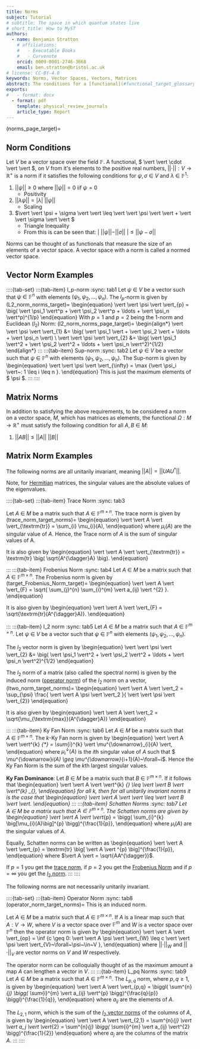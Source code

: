 ```yaml
---
title: Norms 
subject: Tutorial
# subtitle: The space in which quantum states live
# short_title: How to MyST
authors:
  - name: Benjamin Stratton
    # affiliations:
    #   - Executable Books
    #   - Curvenote
    orcid: 0009-0001-2746-3668
    email: ben.stratton@bristol.ac.uk
# license: CC-BY-4.0
keywords: Norms, Vector Spaces, Vectors, Matrices 
abstract: The conditions for a [functional](#functional_target_glossary) on a vector space to be a norm and some examples of both vector and matrix norms.  
exports:
#   - format: docx
  - format: pdf
    template: physical_review_journals
    article_type: Report
---
```

(norms_page_target)=
## Norm Conditions

Let $V$ be a vector space over the field $\mathbb{F}$. A functional, $ \vert \vert \cdot \vert \vert $, on $V$ from it's elements to the positive real numbers, $\vert \vert \cdot \vert \vert: V \rightarrow \mathbb{R}^{+}$ is a norm if it satisfies the following conditions for $\psi, \sigma ~\in ~V$ and $\lambda~\in~\mathbb{F}^{1}$:

1. $\vert \vert \psi \vert \vert \geq 0$ where $\vert \vert \psi \vert \vert=0$ iif $\psi = 0$
    - Positivity 
2. $\vert \vert \lambda \psi \vert \vert = \vert \lambda \vert ~ \vert \vert \psi \vert \vert$
    - Scaling 
3. $\vert \vert \psi + \sigma \vert \vert \leq \vert \vert \psi \vert \vert + \vert \vert \sigma \vert \vert $
    - Triangle Inequality 
    - From this is can be seen that: $\vert ~ \vert \vert \psi \vert \vert - \vert \vert \sigma \vert \vert ~\vert \leq \vert \vert \psi - \sigma \vert \vert$

Norms can be thought of as functionals that measure the size of an elements of a vector space. A vector space with a norm is called a normed vector space. 

## Vector Norm Examples

::::{tab-set}
:::{tab-item} l_p-norm
:sync: tab1
Let $\psi~\in~V$ be a vector such that $\psi~\in~\mathbb{F}^{n}$ with elements $(\psi_1, \psi_2, \ldots, \psi_n)$. The $l_{p}$-norm is given by 
(L2_norm_norms_target)=
\begin{equation}
\vert \vert \psi \vert \vert_{p} = \big( \vert \psi_1 \vert^p + \vert \psi_2 \vert^p + \ldots + \vert \psi_n \vert^p)^{1/p}
\end{equation}
With $p=1$ and $p=2$ being the $1$-norm and Euclidean ($l_2$) Norm:
(l2_norm_norms_page_target)=
\begin{align*}
\vert \vert \psi \vert \vert_{1} &= \big( \vert \psi_1 \vert + \vert \psi_2 \vert + \ldots + \vert \psi_n \vert) \\
\vert \vert \psi \vert \vert_{2} &= \big( \vert \psi_1 \vert^2 + \vert \psi_2 \vert^2 + \ldots + \vert \psi_n \vert^2)^{1/2}
\end{align*}
:::
:::{tab-item} Sup-norm
:sync: tab2
Let $\psi~\in~V$ be a vector such that $\psi~\in~\mathbb{F}^{n}$ with elements $(\psi_1, \psi_2, \ldots, \psi_n)$. The Sup-norm is given by 
\begin{equation}
\vert \vert \psi \vert \vert_{\infty} = \max \{\vert \psi_i \vert~: 1 \leq i \leq n \}.
\end{equation}
This is just the maximum elements of $ \psi $. 
:::
::::

## Matrix Norms
In addition to satisfying the above requirements, to be considered a norm on a vector space, $M$, which has matrices as elements, the functional $\Omega: M \rightarrow \mathbb{R}^{+}$ must satisfy the following condition for all $A,B~\in~M$: 

1. $\vert \vert AB \vert \vert \leq \vert \vert A \vert \vert ~ \vert \vert B \vert \vert$

## Matrix Norm Examples

The following norms are all unitarily invariant, meaning $\vert \vert A \vert \vert =  \vert \vert UAU^{\dagger} \vert \vert$. 

Note, for [Hermitian](#hermitian_adjoint_page_target) matrices, the singular values are the absolute values of the eigenvalues. 

::::{tab-set}
:::{tab-item} Trace Norm
:sync: tab3

Let $A~\in~M$ be a matrix such that $A~\in~\mathbb{F}^{m \times n}$. The trace norm is given by
(trace_norm_target_norms)=
\begin{equation}
\vert \vert A \vert \vert_{\textrm{tr}} = \sum_{i} \mu_{i}(A),
\end{equation}
where $\mu_{i}(A)$ are the singular value of $A$. Hence, the Trace norm of $A$ is the sum of singular values of A. 

It is also given by 
\begin{equation}
\vert \vert A \vert \vert_{\textrm{tr}} = \textrm{tr} \big( \sqrt{A^{\dagger}A} \big). 
\end{equation}


:::
:::{tab-item} Frobenius Norm 
:sync: tab4
Let $A~\in~M$ be a matrix such that $A~\in~\mathbb{F}^{m \times n}$. The Frobenius norm is given by
(target_Frobenius_Norm_target)=
\begin{equation}
\vert \vert A \vert \vert_{F} = \sqrt{ \sum_{j}^{n} \sum_{i}^{m} \vert a_{ij} \vert ^{2} }.
\end{equation}

It is also given by 
\begin{equation}
\vert \vert A \vert \vert_{F} = \sqrt{\textrm{tr}(A^{\dagger}A)}. 
\end{equation}

:::
:::{tab-item} l_2 norm 
:sync: tab5
Let $A~\in~M$ be a matrix such that $A~\in~\mathbb{F}^{m \times n}$. Let $\psi~\in~V$ be a vector such that $\psi~\in~\mathbb{F}^{n}$ with elements $(\psi_1, \psi_2, \ldots, \psi_n)$.

The $l_2$ vector norm is given by 
\begin{equation}
\vert \vert \psi \vert \vert_{2} &= \big( \vert \psi_1 \vert^2 + \vert \psi_2 \vert^2 + \ldots + \vert \psi_n \vert^2)^{1/2}
\end{equation}

The $l_2$ norm of a matrix (also called the spectral norm) is given by the induced norm ([operator norm](#operator_norm_target_norms)) of the $l_2$ norm on a vector, 
(ltwo_norm_target_norms)=
\begin{equation}
\vert \vert A \vert \vert_2 = \sup_{\psi} \frac{ \vert \vert A \psi \vert \vert_2 }{ \vert \vert \psi \vert \vert_{2}}
\end{equation}

It is also given by 
\begin{equation}
\vert \vert A \vert \vert_2 = \sqrt{\mu_{\textrm{max}}(A^{\dagger}A)}
\end{equation}

:::
:::{tab-item} Ky Fan Norm
:sync: tab6
Let $A~\in~M$ be a matrix such that $A~\in~\mathbb{F}^{m \times n}$. The $k$-Ky Fan norm is given by
\begin{equation}
\vert \vert A \vert \vert^{k} _{*} = \sum_{i}^{k} \vert \mu^{\downarrow}_{i}(A) \vert,
\end{equation}
where $\mu^{\downarrow}_i (A)$ is the $i$th singular value of $A$ such that $ \mu^{\downarrow}_i(A) \geq \mu^{\downarrow}_{i+1}(A)~\forall~i$. Hence the Ky Fan Norm is the sum of the $k$th largest singular values.

**Ky Fan Dominance**: Let $B~\in~M$ be a matrix such that $B~\in~\mathbb{F}^{m \times n}$. If it follows that
\begin{equation}
\vert \vert A \vert \vert^{k} _{*} \leq \vert \vert B \vert \vert^{k} _{*},
\end{equation}
for all $k$, then for all unitarily invariant norms it is the case that 
\begin{equation}
\vert \vert A \vert \vert \leq \vert \vert B \vert \vert.
\end{equation}
:::
:::{tab-item} Schatten Norms
:sync: tab7
Let $A~\in~M$ be a matrix such that $A~\in~\mathbb{F}^{m \times n}$. The Schatten norms are given by
\begin{equation}
\vert \vert A \vert \vert_{p} = \bigg( \sum_{i}^{k} \big[\mu_{i}(A)\big]^{p} \bigg)^{\frac{1}{p}},
\end{equation}
where $\mu_i(A)$ are the singular values of $A$. 

Equally, Schatten norms can be written as 
\begin{equation}
\vert \vert A \vert \vert_{p} = \textrm{tr} \big[ \vert A \vert ^{p} \big]^{\frac{1}{p}},
\end{equation}
where $\vert A \vert = \sqrt{AA^{\dagger}}$. 

If $p=1$ you get the [trace norm](#trace_norm_target_norms), if $p=2$ you get the [Frobenius Norm](#target_Frobenius_Norm_target) and if $p=\infty$ you get the [$l_{2}$ norm](#ltwo_norm_target_norms). 
:::
::::

The following norms are not necessarily unitarily invariant.

::::{tab-set}
:::{tab-item} Operator Norm
:sync: tab8
(operator_norm_target_norms)=
This is an induced norm. 

Let $A~\in~M$ be a matrix such that $A~\in~\mathbb{F}^{m \times n}$. If $A$ is a linear map such that $A: V \rightarrow W$, where $V$ is a vector space over $\mathbb{F}^{m}$ and $W$ is a vector space over $\mathbb{F}^{n}$ then the operator norm is given by 
\begin{equation}
\vert \vert A \vert \vert_{op} = \inf \{c \geq 0: \vert \vert A \psi \vert \vert_{W} \leq c \vert \vert \psi \vert \vert_{V}~\forall~\psi~\in~V \},
\end{equation}
where $\vert \vert \cdot \vert \vert_{W}$ and $\vert \vert \cdot \vert \vert_{V}$ are vector norms on $V$ and $W$ respectively. 

The operator norm can be colloquially thought of as the maximum amount a map $A$ can lengthen a vector in $V$. 
:::
:::{tab-item} L_pq Norms
:sync: tab9
Let $A~\in~M$ be a matrix such that $A~\in~\mathbb{F}^{m \times n}$. The $L_{p,q}$ norm, where $p,q \geq 1$, is given by 
\begin{equation}
\vert \vert A \vert \vert_{p,q} = \biggl( \sum^{n}_{j} \bigg( \sum_{i}^{m} \vert a_{ij} \vert^{p} \bigg)^{\frac{q}{p}} \biggl)^{\frac{1}{q}},
\end{equation}
where $a_{ij}$ are the elements of $A$. 

The $L_{2,1}$ norm, which is the sum of the [$l_{2}$ vector norms](#L2_norm_norms_target) of the columns of $A$, is given by 
\begin{equation}
\vert \vert A \vert \vert_{2,1} = \sum^{n}_{j} \vert \vert a_j \vert \vert_{2} = \sum^{n}_{j} \bigg( \sum_{i}^{m} \vert a_{ij} \vert^{2} \bigg)^{\frac{1}{2}}
\end{equation} 
where $a_{j}$ are the columns of the matrix $A$. 
:::
::::


